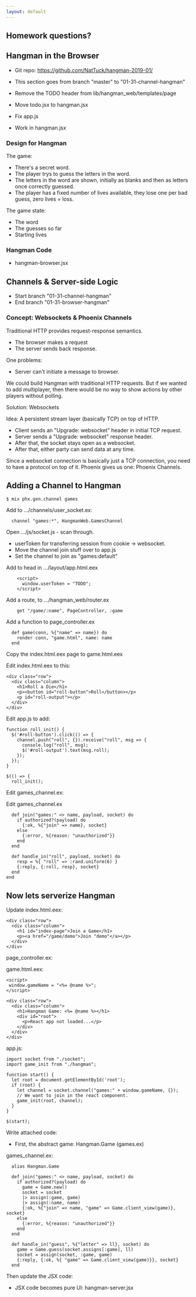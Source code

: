 ```yaml
---
layout: default
---
```


## Homework questions?

## Hangman in the Browser

 - Git repo: https://github.com/NatTuck/hangman-2019-01/
 - This section goes from branch "master" to "01-31-channel-hangman"

 - Remove the TODO header from lib/hangman\_web/templates/page
 - Move todo.jsx to hangman.jsx
 - Fix app.js
 - Work in hangman.jsx

### Design for Hangman

The game:

 - There's a secret word.
 - The player trys to guess the letters in the word.
 - The letters in the word are shown, initially as blanks and
   then as letters once correctly guessed.
 - The player has a fixed number of lives available,
   they lose one per bad guess, zero lives = loss.

The game state:

 - The word
 - The guesses so far
 - Starting lives

### Hangman Code

 - hangman-browser.jsx

## Channels & Server-side Logic
 
 - Start branch "01-31-channel-hangman"
 - End branch "01-31-browser-hangman"

### Concept: Websockets & Phoenix Channels

Traditional HTTP provides request-response semantics. 
  
  - The browser makes a request
  - The server sends back response.

One problems:

 - Server can't initiate a message to browser.

We could build Hangman with traditional HTTP requests. But if we wanted to add
multiplayer, then there would be no way to show actions by other players without
polling.

Solution: Websockets

Idea: A persistent stream layer (basically TCP) on top of HTTP. 

 - Client sends an "Upgrade: websocket" header in initial TCP request.
 - Server sends a "Upgrade: websocket" response header.
 - After that, the socket stays open as a websocket.
 - After that, either party can send data at any time.

Since a websocket connection is basically just a TCP connection, you need
to have a protocol on top of it. Phoenix gives us one: Phoenix Channels.

## Adding a Channel to Hangman

```
$ mix phx.gen.channel games
```
  
Add to .../channels/user_socket.ex:

```
  channel "games:*", HangmanWeb.GamesChannel
```

Open .../js/socket.js - scan through.

 - userToken for transferring session from cookie -> websocket.
 - Move the channel join stuff over to app.js
 - Set the channel to join as "games:default"

Add to head in .../layout/app.html.eex

```
    <script>
      window.userToken = "TODO";
    </script>
```

Add a route, to .../hangman_web/router.ex

```
    get "/game/:name", PageController, :game
```

Add a function to page_controller.ex

```
  def game(conn, %{"name" => name}) do
    render conn, "game.html", name: name
  end
```

Copy the index.html.eex page to game.html.eex

Edit index.html.eex to this:

```
<div class="row">
  <div class="column">
    <h1>Roll a Die</h1>
    <p><button id="roll-button">Roll</button></p>
    <p id="roll-output"></p>
  </div>
</div>
```

Edit app.js to add:

```
function roll_init() {
  $('#roll-button').click(() => {
    channel.push("roll", {}).receive("roll", msg => {
      console.log("roll", msg);
      $('#roll-output').text(msg.roll);
    });
  });
}

$(() => {
  roll_init();
```

Edit games_channel.ex:

Edit games_channel.ex

```
  def join("games:" <> name, payload, socket) do
    if authorized?(payload) do
      {:ok, %{"join" => name}, socket}
    else
      {:error, %{reason: "unauthorized"}}
    end
  end

  def handle_in("roll", payload, socket) do
    resp = %{ "roll" => :rand.uniform(6) }
    {:reply, {:roll, resp}, socket}
  end
end
```

## Now lets serverize Hangman

Update index.html.eex:

```
<div class="row">
  <div class="column">
    <h1 id="index-page">Join a Game</h1>
    <p><a href="/game/demo">Join "demo"</a></p>
  </div>
</div>
```

page_controller.ex:



game.html.eex:

```
<script>
 window.gameName = "<%= @name %>";
</script>

<div class="row">
  <div class="column">
    <h1>Hangman Game: <%= @name %></h1>
    <div id="root">
      <p>React app not loaded...</p>
    </div>
  </div>
</div>
```

app.js:

```
import socket from "./socket";
import game_init from "./hangman";

function start() {
  let root = document.getElementById('root');
  if (root) {
    let channel = socket.channel("games:" + window.gameName, {});
    // We want to join in the react component.
    game_init(root, channel);
  }
}

$(start);
```

Write attached code:

 - First, the abstract game: Hangman.Game (games.ex)
 
games\_channel.ex:

```
  alias Hangman.Game

  def join("games:" <> name, payload, socket) do
    if authorized?(payload) do
      game = Game.new()
      socket = socket
      |> assign(:game, game)
      |> assign(:name, name)
      {:ok, %{"join" => name, "game" => Game.client_view(game)}, socket}
    else
      {:error, %{reason: "unauthorized"}}
    end
  end

  def handle_in("guess", %{"letter" => ll}, socket) do
    game = Game.guess(socket.assigns[:game], ll)
    socket = assign(socket, :game, game)
    {:reply, {:ok, %{ "game" => Game.client_view(game)}}, socket}
  end
```

Then update the JSX code:

 - JSX code becomes pure UI: hangman-server.jsx










